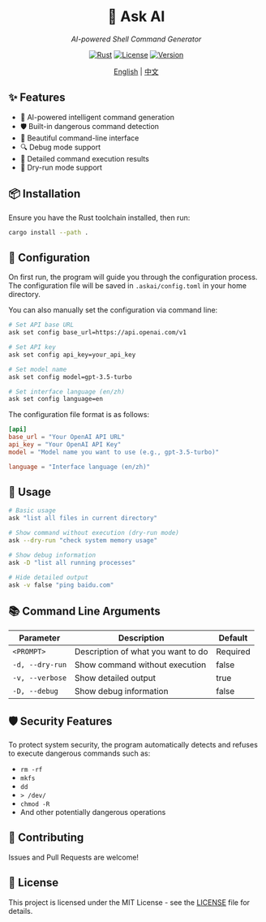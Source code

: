 <div align="center">

# 🤖 Ask AI

_AI-powered Shell Command Generator_

[![Rust](https://img.shields.io/badge/rust-1.75%2B-orange.svg)](https://www.rust-lang.org)
[![License](https://img.shields.io/badge/license-MIT-blue.svg)](LICENSE)
[![Version](https://img.shields.io/badge/version-0.1.0-green.svg)](https://github.com/blushyes/ask-ai)

[English](README.md) | [中文](README_zh.md)

</div>

## ✨ Features

- 🧠 AI-powered intelligent command generation
- 🛡️ Built-in dangerous command detection
- 🎨 Beautiful command-line interface
- 🔍 Debug mode support
- 📝 Detailed command execution results
- 🚀 Dry-run mode support

## 📦 Installation

Ensure you have the Rust toolchain installed, then run:

```bash
cargo install --path .
```

## 🔧 Configuration

On first run, the program will guide you through the configuration process. The configuration file will be saved in `.askai/config.toml` in your home directory.

You can also manually set the configuration via command line:

```bash
# Set API base URL
ask set config base_url=https://api.openai.com/v1

# Set API key
ask set config api_key=your_api_key

# Set model name
ask set config model=gpt-3.5-turbo

# Set interface language (en/zh)
ask set config language=en
```

The configuration file format is as follows:

```toml
[api]
base_url = "Your OpenAI API URL"
api_key = "Your OpenAI API Key"
model = "Model name you want to use (e.g., gpt-3.5-turbo)"

language = "Interface language (en/zh)"
```

## 🚀 Usage

```bash
# Basic usage
ask "list all files in current directory"

# Show command without execution (dry-run mode)
ask --dry-run "check system memory usage"

# Show debug information
ask -D "list all running processes"

# Hide detailed output
ask -v false "ping baidu.com"
```

## 📚 Command Line Arguments

| Parameter       | Description                          | Default |
| -------------- | ------------------------------------ | ------- |
| `<PROMPT>`     | Description of what you want to do   | Required|
| `-d, --dry-run`| Show command without execution       | false   |
| `-v, --verbose`| Show detailed output                 | true    |
| `-D, --debug`  | Show debug information               | false   |

## 🛡️ Security Features

To protect system security, the program automatically detects and refuses to execute dangerous commands such as:

- `rm -rf`
- `mkfs`
- `dd`
- `> /dev/`
- `chmod -R`
- And other potentially dangerous operations

## 🤝 Contributing

Issues and Pull Requests are welcome!

## 📄 License

This project is licensed under the MIT License - see the [LICENSE](LICENSE) file for details.